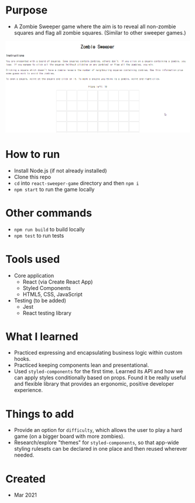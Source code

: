 # Purpose

- A Zombie Sweeper game where the aim is to reveal all non-zombie squares and flag all zombie squares. (Similar to other sweeper games.)

![React Zombie Sweeper](/meta/react-zombie-sweeper.gif)

# How to run

- Install Node.js (if not already installed)
- Clone this repo
- `cd` into `react-sweeper-game` directory and then `npm i`
- `npm start` to run the game locally

# Other commands

- `npm run build` to build locally
- `npm test` to run tests

# Tools used

- Core application
  - React (via Create React App)
  - Styled Components
  - HTML5, CSS, JavaScript
- Testing (to be added)
  - Jest
  - React testing library

# What I learned

- Practiced expressing and encapsulating business logic within custom hooks.
- Practiced keeping components lean and presentational.
- Used `styled-components` for the first time. Learned its API and how we can apply styles conditionally based on props. Found it be really useful and flexible library that provides an ergonomic, positive developer experience.

# Things to add

- Provide an option for `difficulty`, which allows the user to play a hard game (on a bigger board with more zombies).
- Research/explore "themes" for `styled-components`, so that app-wide styling rulesets can be declared in one place and then reused wherever needed.

# Created

- Mar 2021
